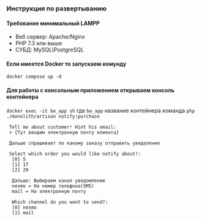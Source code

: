 ### Инструкция по развертыванию

#### Требование минимальный LAMPP
- Веб сервер: Apache/Nginx
- PHP 7.3 или выше
- СУБД: MySQL\PostgreSQL

#### Если имеется Docker то запускаем комунду
`docker compose up -d`

#### Для работы с консольным приложением открываем консоль контейнера
`docker exec -it be_app sh` где `be_app` название контейнера
команда `php ./monolith/artisan notify:purchase`
```
 Tell me about customer! Hint his email:
 > {Тут вводим электронную почту клиента}
 
 Дальше спрашивает по какому заказу отправить уведоление
 
 Select which order you would like notify about!:
  [0] 5
  [1] 17
  [2] 29
  
  Дальше: Выбираем канал уведомление 
  nexmo = На номер телефона(SMS)
  mail = На электронную почту 
  
  Which channel do you want to send?:
  [0] nexmo
  [1] mail
```
